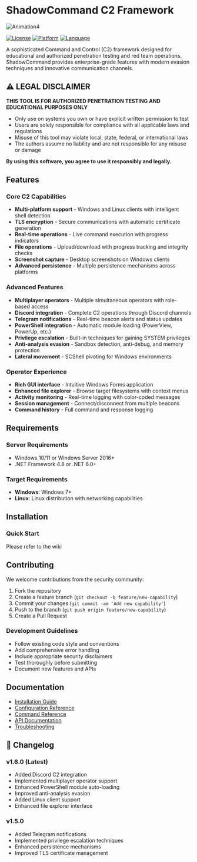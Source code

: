 # ShadowCommand C2 Framework
![Animation4](https://github.com/user-attachments/assets/e419daca-1456-4397-899e-1daf6907d9e7)

[![License](https://img.shields.io/badge/license-MIT-blue.svg)](LICENSE)
[![Platform](https://img.shields.io/badge/platform-Windows%20%7C%20Linux-lightgrey.svg)]()
[![Language](https://img.shields.io/badge/language-C%23-blue.svg)]()

A sophisticated Command and Control (C2) framework designed for educational and authorized penetration testing and red team operations. ShadowCommand provides enterprise-grade features with modern evasion techniques and innovative communication channels.

## ⚠️ LEGAL DISCLAIMER

**THIS TOOL IS FOR AUTHORIZED PENETRATION TESTING AND EDUCATIONAL PURPOSES ONLY**

- Only use on systems you own or have explicit written permission to test
- Users are solely responsible for compliance with all applicable laws and regulations
- Misuse of this tool may violate local, state, federal, or international laws
- The authors assume no liability and are not responsible for any misuse or damage

**By using this software, you agree to use it responsibly and legally.**

##  Features

### Core C2 Capabilities
- **Multi-platform support** - Windows and Linux clients with intelligent shell detection
- **TLS encryption** - Secure communications with automatic certificate generation
- **Real-time operations** - Live command execution with progress indicators
- **File operations** - Upload/download with progress tracking and integrity checks
- **Screenshot capture** - Desktop screenshots on Windows clients
- **Advanced persistence** - Multiple persistence mechanisms across platforms

### Advanced Features
- **Multiplayer operators** - Multiple simultaneous operators with role-based access
- **Discord integration** - Complete C2 operations through Discord channels
- **Telegram notifications** - Real-time beacon alerts and status updates
- **PowerShell integration** - Automatic module loading (PowerView, PowerUp, etc.)
- **Privilege escalation** - Built-in techniques for gaining SYSTEM privileges
- **Anti-analysis evasion** - Sandbox detection, anti-debug, and memory protection
- **Lateral movement** - SCShell pivoting for Windows environments

### Operator Experience
- **Rich GUI interface** - Intuitive Windows Forms application
- **Enhanced file explorer** - Browse target filesystems with context menus
- **Activity monitoring** - Real-time logging with color-coded messages
- **Session management** - Connect/disconnect from multiple beacons
- **Command history** - Full command and response logging

##  Requirements

### Server Requirements
- Windows 10/11 or Windows Server 2016+
- .NET Framework 4.8 or .NET 6.0+

### Target Requirements
- **Windows**: Windows 7+ 
- **Linux**: Linux distribution with networking capabilities

##  Installation

### Quick Start
Please refer to the wiki

##  Contributing

We welcome contributions from the security community:

1. Fork the repository
2. Create a feature branch (`git checkout -b feature/new-capability`)
3. Commit your changes (`git commit -am 'Add new capability'`)
4. Push to the branch (`git push origin feature/new-capability`)
5. Create a Pull Request

### Development Guidelines
- Follow existing code style and conventions
- Add comprehensive error handling
- Include appropriate security disclaimers
- Test thoroughly before submitting
- Document new features and APIs

##  Documentation

- [Installation Guide](docs/installation.md)
- [Configuration Reference](docs/configuration.md)
- [Command Reference](docs/commands.md)
- [API Documentation](docs/api.md)
- [Troubleshooting](docs/troubleshooting.md)


## 📝 Changelog

### v1.6.0 (Latest)
- Added Discord C2 integration
- Implemented multiplayer operator support
- Enhanced PowerShell module auto-loading
- Improved anti-analysis evasion
- Added Linux client support
- Enhanced file explorer interface

### v1.5.0
- Added Telegram notifications
- Implemented privilege escalation techniques
- Enhanced persistence mechanisms
- Improved TLS certificate management
